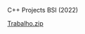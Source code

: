 C++ Projects BSI (2022)


[Trabalho.zip](https://github.com/Cavasss/Primeiro-Projeto/files/9727573/Trabalho.zip)

